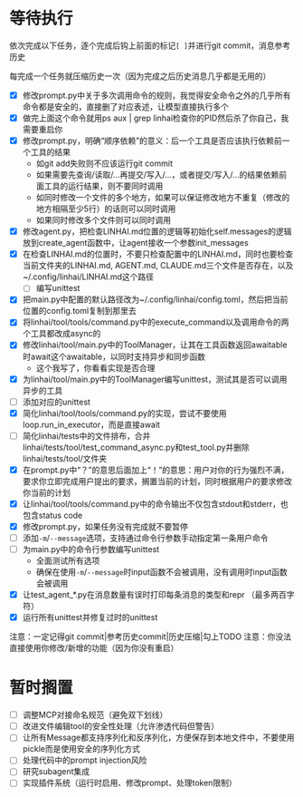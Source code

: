 # 等待执行

依次完成以下任务，逐个完成后钩上前面的标记`[ ]`并进行git commit，消息参考历史

每完成一个任务就压缩历史一次（因为完成之后历史消息几乎都是无用的）

- [x] 修改prompt.py中关于多次调用命令的规则，我觉得安全命令之外的几乎所有命令都是安全的，直接删了对应表述，让模型直接执行多个
- [x] 做完上面这个命令就用ps aux | grep linhai检查你的PID然后杀了你自己，我需要重启你
- [x] 修改prompt.py，明确“顺序依赖”的意义：后一个工具是否应该执行依赖前一个工具的结果
    - 如git add失败则不应该运行git commit
    - 如果需要先查询/读取/...再提交/写入/...，或者提交/写入/...的结果依赖前面工具的运行结果，则不要同时调用
    - 如同时修改一个文件的多个地方，如果可以保证修改地方不重复（修改的地方相隔至少5行）的话则可以同时调用
    - 如果同时修改多个文件则可以同时调用
- [x] 修改agent.py，把检查LINHAI.md位置的逻辑等初始化self.messages的逻辑放到create_agent函数中，让agent接收一个参数init_messages
- [x] 在检查LINHAI.md的位置时，不要只检查配置中的LINHAI.md，同时也要检查当前文件夹的LINHAI.md, AGENT.md, CLAUDE.md三个文件是否存在，以及~/.config/linhai/LINHAI.md这个路径
    - [ ] 编写unittest
- [x] 把main.py中配置的默认路径改为~/.config/linhai/config.toml，然后把当前位置的config.toml复制到那里去
- [x] 将linhai/tool/tools/command.py中的execute_command以及调用命令的两个工具都改成async的
- [x] 修改linhai/tool/main.py中的ToolManager，让其在工具函数返回awaitable时await这个awaitable，以同时支持异步和同步函数
    - 这个我写了，你看看实现是否合理
- [x] 为linhai/tool/main.py中的ToolManager编写unittest，测试其是否可以调用异步的工具
- [ ] 添加对应的unittest
- [x] 简化linhai/tool/tools/command.py的实现，尝试不要使用loop.run_in_executor，而是直接await
- [ ] 简化linhai/tests中的文件排布，合并linhai/tests/tool/test_command_async.py和test_tool.py并删除linhai/tests/tool/文件夹
- [x] 在prompt.py中“？”的意思后面加上“！”的意思：用户对你的行为强烈不满，要求你立即完成用户提出的要求，搁置当前的计划，同时根据用户的要求修改你当前的计划
- [x] 让linhai/tool/tools/command.py中的命令输出不仅包含stdout和stderr，也包含status code
- [x] 修改prompt.py，如果任务没有完成就不要暂停
- [ ] 添加`-m`/`--message`选项，支持通过命令行参数手动指定第一条用户命令
- [ ] 为main.py中的命令行参数编写unittest
    - 全面测试所有选项
    - 确保在使用`-m`/`--message`时input函数不会被调用，没有调用时input函数会被调用
- [x] 让test_agent_*.py在消息数量有误时打印每条消息的类型和repr （最多两百字符）
- [x] 运行所有unittest并修复过时的unittest

注意：一定记得git commit|参考历史commit|历史压缩|勾上TODO
注意：你没法直接使用你修改/新增的功能（因为你没有重启）

# 暂时搁置

- [ ] 调整MCP对接命名规范（避免双下划线）
- [ ] 改进文件编辑tool的安全性处理（允许渗透代码但警告）
- [ ] 让所有Message都支持序列化和反序列化，方便保存到本地文件中，不要使用pickle而是使用安全的序列化方式
- [ ] 处理代码中的prompt injection风险
- [ ] 研究subagent集成
- [ ] 实现插件系统（运行时启用、修改prompt、处理token限制）
